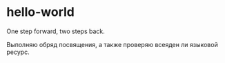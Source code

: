 # hello-world

One step forward, two steps back.

Выполняю обряд посвящения, а также проверяю всеяден ли языковой ресурс.
